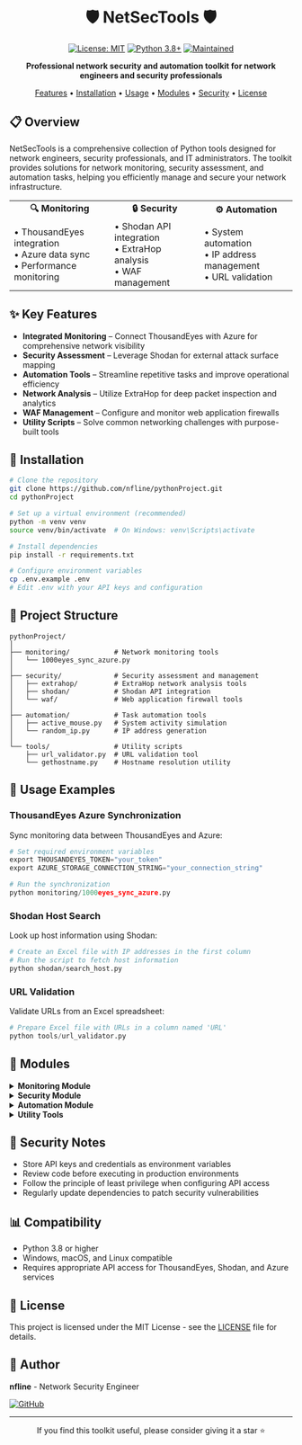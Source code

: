 <div align="center">

# 🛡️ NetSecTools 🛡️

[![License: MIT](https://img.shields.io/badge/License-MIT-yellow.svg)](https://opensource.org/licenses/MIT)
[![Python 3.8+](https://img.shields.io/badge/python-3.8+-blue.svg)](https://www.python.org/downloads/)
[![Maintained](https://img.shields.io/badge/Maintained%3F-yes-green.svg)](https://github.com/nfline/pythonProject/commits/master)

**Professional network security and automation toolkit for network engineers and security professionals**

[Features](#-key-features) • 
[Installation](#-installation) • 
[Usage](#-usage-examples) • 
[Modules](#-modules) • 
[Security](#-security-notes) • 
[License](#-license)

</div>

## 📋 Overview

NetSecTools is a comprehensive collection of Python tools designed for network engineers, security professionals, and IT administrators. The toolkit provides solutions for network monitoring, security assessment, and automation tasks, helping you efficiently manage and secure your network infrastructure.

<div align="center">
<table>
<tr>
<td align="center"><b>🔍 Monitoring</b></td>
<td align="center"><b>🔒 Security</b></td>
<td align="center"><b>⚙️ Automation</b></td>
</tr>
<tr>
<td>
• ThousandEyes integration<br>
• Azure data sync<br>
• Performance monitoring
</td>
<td>
• Shodan API integration<br>
• ExtraHop analysis<br>
• WAF management
</td>
<td>
• System automation<br>
• IP address management<br>
• URL validation
</td>
</tr>
</table>
</div>

## ✨ Key Features

- **Integrated Monitoring** – Connect ThousandEyes with Azure for comprehensive network visibility
- **Security Assessment** – Leverage Shodan for external attack surface mapping
- **Automation Tools** – Streamline repetitive tasks and improve operational efficiency
- **Network Analysis** – Utilize ExtraHop for deep packet inspection and analytics
- **WAF Management** – Configure and monitor web application firewalls
- **Utility Scripts** – Solve common networking challenges with purpose-built tools

## 🔧 Installation

```bash
# Clone the repository
git clone https://github.com/nfline/pythonProject.git
cd pythonProject

# Set up a virtual environment (recommended)
python -m venv venv
source venv/bin/activate  # On Windows: venv\Scripts\activate

# Install dependencies
pip install -r requirements.txt

# Configure environment variables
cp .env.example .env
# Edit .env with your API keys and configuration
```

## 📂 Project Structure

```
pythonProject/
│
├── monitoring/           # Network monitoring tools
│   └── 1000eyes_sync_azure.py
│
├── security/             # Security assessment and management
│   ├── extrahop/         # ExtraHop network analysis tools
│   ├── shodan/           # Shodan API integration
│   └── waf/              # Web application firewall tools
│
├── automation/           # Task automation tools
│   ├── active_mouse.py   # System activity simulation
│   └── random_ip.py      # IP address generation
│
└── tools/                # Utility scripts
    ├── url_validator.py  # URL validation tool
    └── gethostname.py    # Hostname resolution utility
```

## 🚀 Usage Examples

### ThousandEyes Azure Synchronization

Sync monitoring data between ThousandEyes and Azure:

```python
# Set required environment variables
export THOUSANDEYES_TOKEN="your_token"
export AZURE_STORAGE_CONNECTION_STRING="your_connection_string"

# Run the synchronization
python monitoring/1000eyes_sync_azure.py
```

### Shodan Host Search

Look up host information using Shodan:

```python
# Create an Excel file with IP addresses in the first column
# Run the script to fetch host information
python shodan/search_host.py
```

### URL Validation

Validate URLs from an Excel spreadsheet:

```python
# Prepare Excel file with URLs in a column named 'URL'
python tools/url_validator.py
```

## 🧩 Modules

<details>
<summary><b>Monitoring Module</b></summary>

Tools for network monitoring and performance tracking:

- **ThousandEyes Integration**: Synchronize monitoring data with Azure
- **Host Search**: Find and track network assets
</details>

<details>
<summary><b>Security Module</b></summary>

Tools for security assessment and threat detection:

- **Shodan Integration**: External attack surface mapping
- **ExtraHop Analysis**: Network traffic inspection
- **WAF Management**: Web application firewall configuration
</details>

<details>
<summary><b>Automation Module</b></summary>

Tools to automate routine tasks:

- **Mouse Activity**: Prevent system timeouts
- **IP Generation**: Create IP addresses for testing
</details>

<details>
<summary><b>Utility Tools</b></summary>

General-purpose network utilities:

- **URL Validator**: Check URL accessibility
- **Hostname Resolver**: DNS and hostname utilities
</details>

## 🔐 Security Notes

- Store API keys and credentials as environment variables
- Review code before executing in production environments
- Follow the principle of least privilege when configuring API access
- Regularly update dependencies to patch security vulnerabilities

## 📊 Compatibility

- Python 3.8 or higher
- Windows, macOS, and Linux compatible
- Requires appropriate API access for ThousandEyes, Shodan, and Azure services

## 📜 License

This project is licensed under the MIT License - see the [LICENSE](LICENSE) file for details.

## 👤 Author

**nfline** - Network Security Engineer

[![GitHub](https://img.shields.io/badge/GitHub-nfline-181717?style=flat&logo=github)](https://github.com/nfline)

---

<div align="center">

If you find this toolkit useful, please consider giving it a star ⭐

</div>